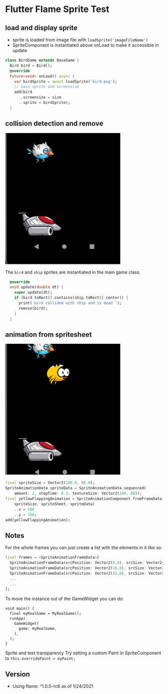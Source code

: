 # Flutter Flame Sprite Test

## load and display sprite

* sprite is loaded from image file with `loadSprite('imageFileName')`
* SpriteComponent is instantiated above onLoad to make it accessible in update


```dart
class BirdGame extends BaseGame {
  Bird bird = Bird();
  @override
  Future<void> onLoad() async {
    var birdSprite = await loadSprite('bird.png');
    // pass sprite and screensize
    add(bird
      ..screensize = size
      ..sprite = birdSprite);
  }
  ```

## collision detection and remove

![collision](doc/screenshot_2021_01_24.gif)

The `bird` and `ship` sprites are instantiated in the main game class.

```dart
  @override
  void update(double dt) {
    super.update(dt);
    if (bird.toRect().contains(ship.toRect().center)) {
      print('bird collided with ship and is dead ');
      remove(bird);
    }
  }
```

## animation from spritesheet

![animation](doc/screenshot_2021_01_24_part2.gif)

```dart
final spriteSize = Vector2(100.0, 88.0);
SpriteAnimationData spriteData = SpriteAnimationData.sequenced(
    amount: 2, stepTime: 0.3, textureSize: Vector2(100, 88));
final yellowFlappingAnimation = SpriteAnimationComponent.fromFrameData(
    spriteSize, spriteSheet, spriteData)
    ..x = 100
    ..y = 350;
add(yellowFlappingAnimation);
```

## Notes


For the whole frames you can just create a list with the elements in it like so:

```dart
final frames = <SpriteAnimationFrameData>[
  SpriteAnimationFrameData(srcPosition: Vector2(0,0), srcSize: Vector2(16,36), stepTime: 0.2),
  SpriteAnimationFrameData(srcPosition: Vector2(16,0), srcSize: Vector2(16,36), stepTime: 0.2),
  SpriteAnimationFrameData(srcPosition: Vector2(32,0), srcSize: Vector2(16,36), stepTime: 0.2),
  ...
  ...
];
```

To move the instance out of the GameWidget you can do:
```
void main() {
  final myRealGame = MyRealGame();
  runApp(
    GameWidget(
      game: myRealGame,
    ),
  );
}
```

Sprite and text transparency
Try setting a custom Paint in SpriteComponent to `this.overridePaint = myPaint;`

## Version

* Using flame: ^1.0.0-rc6 as of 1/24/2021